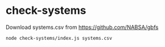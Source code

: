 # check-systems

Download systems.csv from https://github.com/NABSA/gbfs

`node check-systems/index.js systems.csv`
